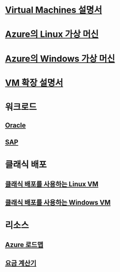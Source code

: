 # [Virtual Machines 설명서](index.md)

# [Azure의 Linux 가상 머신](linux/overview.md)
# [Azure의 Windows 가상 머신](windows/overview.md)
# [VM 확장 설명서](extensions/overview.md)
# 워크로드
## [Oracle](workloads/oracle/oracle-considerations.md)
## [SAP](workloads/sap/get-started.md)
# 클래식 배포
## [클래식 배포를 사용하는 Linux VM](linux/overview.md?toc=%2fazure%2fvirtual-machines%2flinux%2fclassic%2ftoc.json)
## [클래식 배포를 사용하는 Windows VM](windows/overview.md?toc=%2fazure%2fvirtual-machines%2fwindows%2fclassic%2ftoc.json)
# 리소스
## [Azure 로드맵](https://azure.microsoft.com/roadmap/?category=compute)
## [요금 계산기](https://azure.microsoft.com/pricing/calculator/)

